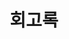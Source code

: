 ---
layout: list
title: 회고록
slug: 회고록
menu: true
submenu: true
order: 3
description: >
  인사이트를 기르기 위한 포스팅 공간입니다.
---